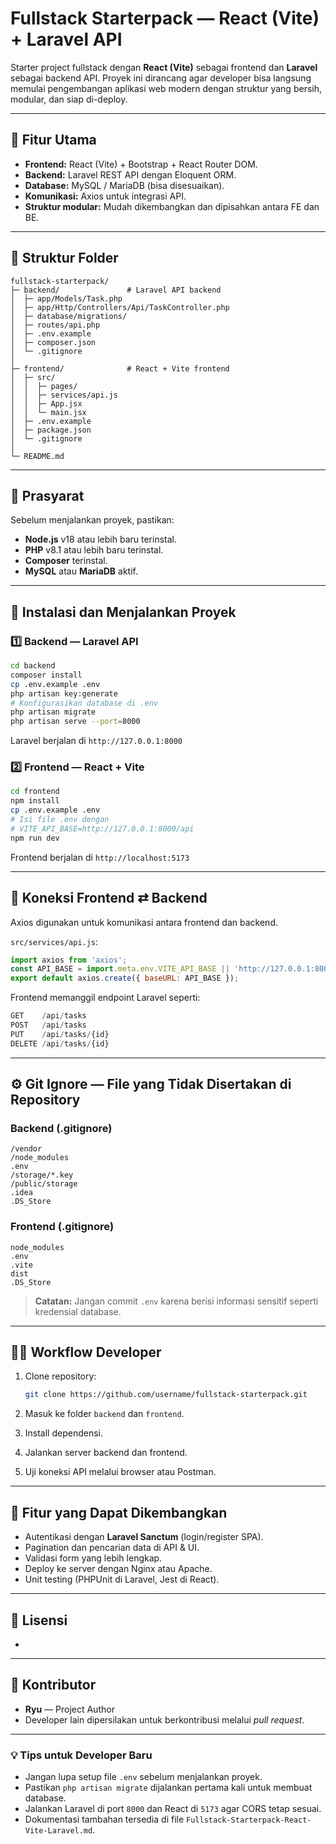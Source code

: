 # Fullstack Starterpack — React (Vite) + Laravel API

Starter project fullstack dengan **React (Vite)** sebagai frontend dan **Laravel** sebagai backend API. Proyek ini dirancang agar developer bisa langsung memulai pengembangan aplikasi web modern dengan struktur yang bersih, modular, dan siap di-deploy.

---

## 🚀 Fitur Utama

* **Frontend:** React (Vite) + Bootstrap + React Router DOM.
* **Backend:** Laravel REST API dengan Eloquent ORM.
* **Database:** MySQL / MariaDB (bisa disesuaikan).
* **Komunikasi:** Axios untuk integrasi API.
* **Struktur modular:** Mudah dikembangkan dan dipisahkan antara FE dan BE.

---

## 📁 Struktur Folder

```
fullstack-starterpack/
├─ backend/               # Laravel API backend
│  ├─ app/Models/Task.php
│  ├─ app/Http/Controllers/Api/TaskController.php
│  ├─ database/migrations/
│  ├─ routes/api.php
│  ├─ .env.example
│  ├─ composer.json
│  └─ .gitignore
│
├─ frontend/              # React + Vite frontend
│  ├─ src/
│  │  ├─ pages/
│  │  ├─ services/api.js
│  │  ├─ App.jsx
│  │  └─ main.jsx
│  ├─ .env.example
│  ├─ package.json
│  └─ .gitignore
│
└─ README.md
```

---

## 🧠 Prasyarat

Sebelum menjalankan proyek, pastikan:

* **Node.js** v18 atau lebih baru terinstal.
* **PHP** v8.1 atau lebih baru terinstal.
* **Composer** terinstal.
* **MySQL** atau **MariaDB** aktif.

---

## 🧩 Instalasi dan Menjalankan Proyek

### 1️⃣ Backend — Laravel API

```bash
cd backend
composer install
cp .env.example .env
php artisan key:generate
# Konfigurasikan database di .env
php artisan migrate
php artisan serve --port=8000
```

Laravel berjalan di `http://127.0.0.1:8000`

### 2️⃣ Frontend — React + Vite

```bash
cd frontend
npm install
cp .env.example .env
# Isi file .env dengan
# VITE_API_BASE=http://127.0.0.1:8000/api
npm run dev
```

Frontend berjalan di `http://localhost:5173`

---

## 🔗 Koneksi Frontend ⇄ Backend

Axios digunakan untuk komunikasi antara frontend dan backend.

`src/services/api.js`:

```js
import axios from 'axios';
const API_BASE = import.meta.env.VITE_API_BASE || 'http://127.0.0.1:8000/api';
export default axios.create({ baseURL: API_BASE });
```

Frontend memanggil endpoint Laravel seperti:

```js
GET    /api/tasks
POST   /api/tasks
PUT    /api/tasks/{id}
DELETE /api/tasks/{id}
```

---

## ⚙️ Git Ignore — File yang Tidak Disertakan di Repository

### Backend (.gitignore)

```
/vendor
/node_modules
.env
/storage/*.key
/public/storage
.idea
.DS_Store
```

### Frontend (.gitignore)

```
node_modules
.env
.vite
dist
.DS_Store
```

> **Catatan:** Jangan commit `.env` karena berisi informasi sensitif seperti kredensial database.

---

## 🧑‍💻 Workflow Developer

1. Clone repository:

   ```bash
   git clone https://github.com/username/fullstack-starterpack.git
   ```
2. Masuk ke folder `backend` dan `frontend`.
3. Install dependensi.
4. Jalankan server backend dan frontend.
5. Uji koneksi API melalui browser atau Postman.

---

## 🔮 Fitur yang Dapat Dikembangkan

* Autentikasi dengan **Laravel Sanctum** (login/register SPA).
* Pagination dan pencarian data di API & UI.
* Validasi form yang lebih lengkap.
* Deploy ke server dengan Nginx atau Apache.
* Unit testing (PHPUnit di Laravel, Jest di React).

---

## 📜 Lisensi

-

---

## 👥 Kontributor

* **Ryu** — Project Author
* Developer lain dipersilakan untuk berkontribusi melalui *pull request*.

---

### 💡 Tips untuk Developer Baru

* Jangan lupa setup file `.env` sebelum menjalankan proyek.
* Pastikan `php artisan migrate` dijalankan pertama kali untuk membuat database.
* Jalankan Laravel di port `8000` dan React di `5173` agar CORS tetap sesuai.
* Dokumentasi tambahan tersedia di file `Fullstack-Starterpack-React-Vite-Laravel.md`.

